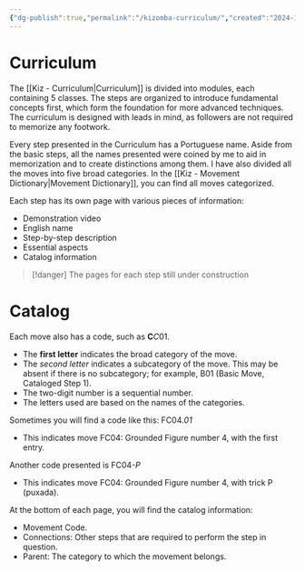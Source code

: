 ```yaml
---
{"dg-publish":true,"permalink":"/kizomba-curriculum/","created":"2024-10-23T12:08:12.575-04:00","updated":"2024-11-25T13:41:27.938-05:00"}
---
```



# Curriculum

The [[Kiz - Curriculum\|Curriculum]] is divided into modules, each containing 5 classes. The steps are organized to introduce fundamental concepts first, which form the foundation for more advanced techniques. The curriculum is designed with leads in mind, as followers are not required to memorize any footwork.

Every step presented in the Curriculum has a Portuguese name. Aside from the basic steps, all the names presented were coined by me to aid in memorization and to create distinctions among them. I have also divided all the moves into five broad categories. In the [[Kiz - Movement Dictionary\|Movement Dictionary]], you can find all moves categorized.

Each step has its own page with various pieces of information:

- Demonstration video
- English name
- Step-by-step description
- Essential aspects
- Catalog information

> [!danger] The pages for each step still under construction

# Catalog

Each move also has a code, such as **C***C*01.

- The **first letter** indicates the broad category of the move.
- The *second letter* indicates a subcategory of the move. This may be absent if there is no subcategory; for example, B01 (Basic Move, Cataloged Step 1).
- The two-digit number is a sequential number.
- The letters used are based on the names of the categories.

Sometimes you will find a code like this: FC04.*01*

- This indicates move FC04: Grounded Figure number 4, with the first entry.

Another code presented is FC04-*P*

- This indicates move FC04: Grounded Figure number 4, with trick P (puxada).

At the bottom of each page, you will find the catalog information:

- Movement Code.
- Connections: Other steps that are required to perform the step in question.
- Parent: The category to which the movement belongs.
